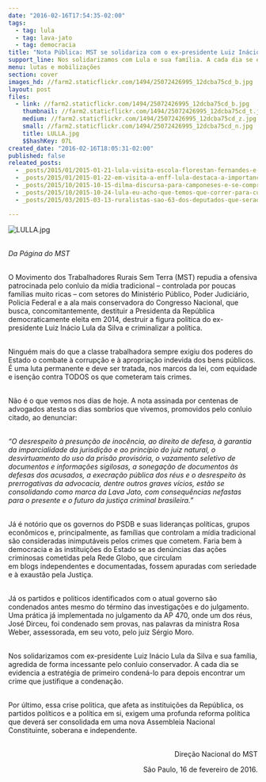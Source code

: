 ```yaml
---
date: "2016-02-16T17:54:35-02:00"
tags:
  - tag: lula
  - tag: lava-jato
  - tag: democracia
title: "Nota Pública: MST se solidariza com o ex-presidente Luiz Inácio Lula da Silva"
support_line: Nos solidarizamos com Lula e sua família. A cada dia se evidencia a estratégia de primeiro condená-lo para depois encontrar um crime que justifique a condenação.
menu: lutas e mobilizações
section: cover
images_hd: //farm2.staticflickr.com/1494/25072426995_12dcba75cd_b.jpg
layout: post
files:
  - link: //farm2.staticflickr.com/1494/25072426995_12dcba75cd_b.jpg
    thumbnail: //farm2.staticflickr.com/1494/25072426995_12dcba75cd_t.jpg
    medium: //farm2.staticflickr.com/1494/25072426995_12dcba75cd_z.jpg
    small: //farm2.staticflickr.com/1494/25072426995_12dcba75cd_n.jpg
    title: LULLA.jpg
    $$hashKey: 07L
created_date: "2016-02-16T18:05:31-02:00"
published: false
releated_posts:
  - _posts/2015/01/2015-01-21-lula-visita-escola-florestan-fernandes-e-defende-atuacao-dos-movimentos-sociais-no-brasil.md
  - _posts/2015/01/2015-01-22-em-visita-a-enff-lula-destaca-a-importancia-da-formacao-politica.md
  - _posts/2015/10/2015-10-15-dilma-discursa-para-camponeses-e-se-compromete-a-analisar-propostas-para-o-campo.md
  - _posts/2015/10/2015-10-24-lula-eu-acho-que-temos-que-correr-para-cumprir-o-compromisso-que-nos-assumimos-em-praca-publica-com-os-trabalhadores-do-campo.md
  - _posts/2015/03/2015-03-13-ruralistas-sao-63-dos-deputados-que-serao-investigados-na-lava-jato.md

---
```

<p><img alt="LULLA.jpg" src="//farm2.staticflickr.com/1494/25072426995_12dcba75cd_b.jpg" /></p>

<p><br />
<em>Da P&aacute;gina do MST</em></p>

<p><br />
O Movimento dos Trabalhadores Rurais Sem Terra (MST) repudia a ofensiva patrocinada pelo conluio da m&iacute;dia tradicional &ndash; controlada por poucas fam&iacute;lias muito ricas &ndash; com setores do Minist&eacute;rio P&uacute;blico, Poder Judici&aacute;rio, Policia Federal e a ala mais conservadora do Congresso Nacional, que busca, concomitantemente, destituir a Presidenta da Rep&uacute;blica democraticamente eleita em 2014, destruir a figura pol&iacute;tica do ex-presidente Luiz&nbsp;In&aacute;cio Lula da Silva e criminalizar a pol&iacute;tica.</p>

<p><br />
Ningu&eacute;m mais do que a classe trabalhadora sempre exigiu dos poderes do Estado o combate &agrave; corrup&ccedil;&atilde;o e &agrave; apropria&ccedil;&atilde;o indevida dos bens p&uacute;blicos. &Eacute; uma luta permanente e deve ser tratada, nos marcos da lei, com equidade e isen&ccedil;&atilde;o contra TODOS os que cometeram tais crimes.</p>

<p><br />
N&atilde;o &eacute; o que vemos nos dias de hoje. A nota assinada por centenas de advogados atesta os dias sombrios que vivemos, promovidos pelo conluio citado, ao denunciar:</p>

<p><br />
<em>&ldquo;O desrespeito &agrave; presun&ccedil;&atilde;o de inoc&ecirc;ncia, ao direito de defesa, &agrave; garantia da imparcialidade da jurisdi&ccedil;&atilde;o e ao princ&iacute;pio do juiz natural, o desvirtuamento do uso da pris&atilde;o provis&oacute;ria, o vazamento seletivo de documentos e informa&ccedil;&otilde;es sigilosas, a sonega&ccedil;&atilde;o de documentos &agrave;s defesas dos acusados, a execra&ccedil;&atilde;o p&uacute;blica dos r&eacute;us e o desrespeito &agrave;s prerrogativas da advocacia, dentre outros graves v&iacute;cios, est&atilde;o se consolidando como marca da Lava Jato, com consequ&ecirc;ncias nefastas para o presente e o futuro da justi&ccedil;a criminal brasileira.&rdquo;</em></p>

<p><br />
J&aacute; &eacute; not&oacute;rio que os governos do PSDB e suas lideran&ccedil;as pol&iacute;ticas, grupos econ&ocirc;micos e, principalmente, as fam&iacute;lias que controlam a m&iacute;dia tradicional s&atilde;o consideradas&nbsp;inimput&aacute;veis pelos crimes que cometem. Faria bem &agrave; democracia e &agrave;s institui&ccedil;&otilde;es do Estado se as den&uacute;ncias das a&ccedil;&otilde;es criminosas cometidas pela Rede Globo, que circulam em&nbsp;blogs&nbsp;independentes e documentadas,&nbsp;fossem apuradas com seriedade e &agrave; exaust&atilde;o pela Justi&ccedil;a.</p>

<p><br />
J&aacute; os partidos e pol&iacute;ticos identificados com o atual governo s&atilde;o condenados antes mesmo do t&eacute;rmino das investiga&ccedil;&otilde;es e do julgamento. Uma pr&aacute;tica j&aacute; implementada&nbsp;no julgamento da AP 470, onde um dos r&eacute;us, Jos&eacute; Dirceu, foi condenado sem provas, nas palavras da ministra Rosa Weber, assessorada, em seu voto, pelo juiz S&eacute;rgio Moro.</p>

<p><br />
Nos solidarizamos com ex-presidente Luiz&nbsp;In&aacute;cio Lula da Silva&nbsp;e sua fam&iacute;lia, agredida de forma incessante pelo conluio conservador. A cada dia se evidencia a estrat&eacute;gia de primeiro conden&aacute;-lo para depois encontrar um crime que justifique a condena&ccedil;&atilde;o.</p>

<p><br />
Por &uacute;ltimo, essa crise politica, que afeta as institui&ccedil;&otilde;es da Rep&uacute;blica, os partidos pol&iacute;ticos e a pol&iacute;tica em si, exigem uma profunda reforma pol&iacute;tica que dever&aacute; ser consolidada em uma nova Assembleia Nacional Constituinte, soberana e independente.</p>

<p style="text-align: right;"><br />
Dire&ccedil;&atilde;o Nacional do MST</p>

<p style="text-align: right;">S&atilde;o Paulo, 16 de fevereiro de 2016.</p>
